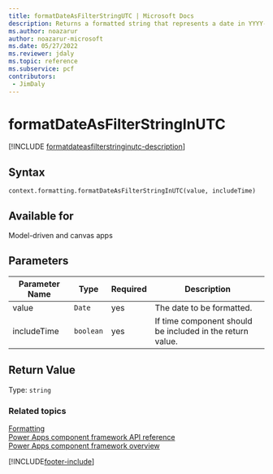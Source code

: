 ```yaml
---
title: formatDateAsFilterStringUTC | Microsoft Docs
description: Returns a formatted string that represents a date in YYYY-MM-DD standard UTC format. Results pattern is based on standard UTC format.
ms.author: noazarur
author: noazarur-microsoft
ms.date: 05/27/2022
ms.reviewer: jdaly
ms.topic: reference
ms.subservice: pcf
contributors:
 - JimDaly
---
```


# formatDateAsFilterStringInUTC

[!INCLUDE [formatdateasfilterstringinutc-description](includes/formatdateasfilterstringinutc-description.md)]

## Syntax

`context.formatting.formatDateAsFilterStringInUTC(value, includeTime)`

## Available for 

Model-driven and canvas apps

## Parameters

| Parameter Name|Type|Required|Description|
| ------------- |----|--------|-----------|
|value|`Date`|yes|The date to be formatted.|
|includeTime|`boolean`|yes| If time component should be included in the return value.|

## Return Value

Type: `string`


### Related topics

[Formatting](../formatting.md)<br/>
[Power Apps component framework API reference](../../reference/index.md)<br/>
[Power Apps component framework overview](../../overview.md)

[!INCLUDE[footer-include](../../../../includes/footer-banner.md)]
